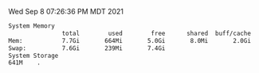 Wed Sep  8 07:26:36 PM MDT 2021
```bash
System Memory
               total        used        free      shared  buff/cache   available
Mem:           7.7Gi       664Mi       5.0Gi       8.0Mi       2.0Gi       6.7Gi
Swap:          7.6Gi       239Mi       7.4Gi
System Storage
641M	.
```
```bash
